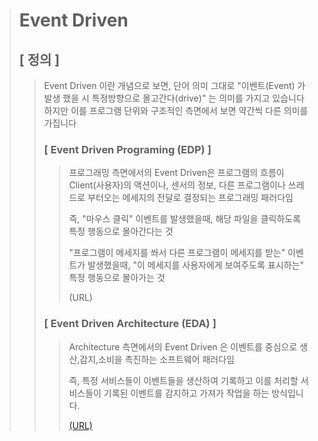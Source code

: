 > # Event Driven
> ## **[ 정의 ]**
>> Event Driven 이란 개념으로 보면, 단어 의미 그대로 "이벤트(Event) 가 발생 했을 시 특정방향으로 몰고간다(drive)" 는 의미를 가지고 있습니다
>> 하지만 이를 프로그램 단위와 구조적인 측면에서 보면 약간씩 다른 의미를 가집니다
>> 
>> ### <strong>[ Event Driven Programing (EDP) ]</strong>
>>> 
>>> 프로그래밍 측면에서의 Event Driven은 프로그램의 흐름이 Client(사용자)의 액션이나, 센서의 정보, 다른 프로그램이나 쓰레드로 부터오는 메세지의 전달로 결정되는 프로그래밍 패러다임
>>> 
>>> 즉, "마우스 클릭" 이벤트를 발생했을때, 해당 파일을 클릭하도록 특정 행동으로 몰아간다는 것
>>> 
>>> "프로그램이 메세지를 쏴서 다른 프로그램이 메세지를 받는" 이벤트가 발생했을때, "이 메세지를 사용자에게 보여주도록 표시하는" 특정 행동으로 몰아가는 것
>>> 
>>> (URL)
>>>
>> ### <strong>[ Event Driven Architecture (EDA) ]</strong>
>>> Architecture 측면에서의 Event Driven 은 이벤트를 중심으로 생산,감지,소비을 촉진하는 소프트웨어 패러다임
>>> 
>>> 즉, 특정 서비스들이 이벤트들을 생산하여 기록하고 이를 처리할 서비스들이 기록된 이벤트를 감지하고 가져가 작업을 하는 방식입니다.
>>> 
>>> [(URL)](https://github.com/ByeonChanHO/Back_End_Study/blob/main/%EA%B3%B5%EB%B6%80%EB%B0%A9/Event%20Driven/02_EDA.md)

